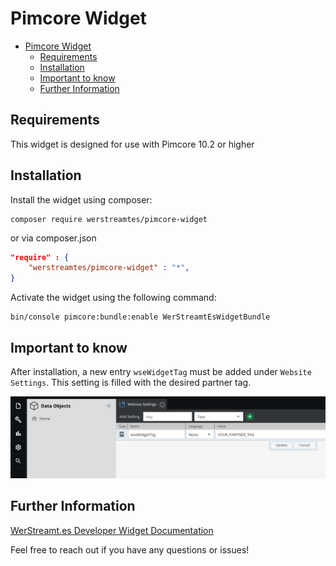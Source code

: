# Pimcore Widget

<!-- TOC -->
* [Pimcore Widget](#pimcore-widget)
  * [Requirements](#requirements)
  * [Installation](#installation)
  * [Important to know](#important-to-know)
  * [Further Information](#further-information)
<!-- TOC -->
## Requirements
This widget is designed for use with Pimcore 10.2 or higher

## Installation
Install the widget using composer:

```shell
composer require werstreamtes/pimcore-widget
```

or via composer.json
```json
"require" : {
    "werstreamtes/pimcore-widget" : "*",
}
```

Activate the widget using the following command:
```shell
bin/console pimcore:bundle:enable WerStreamtEsWidgetBundle
```

## Important to know
After installation, a new entry `wseWidgetTag` must be added under `Website Settings`. This setting is filled with the desired partner tag.

![General Settings](settings.png)

## Further Information

[WerStreamt.es Developer Widget Documentation](https://www.werstreamt.es/developers/widget/)

Feel free to reach out if you have any questions or issues!